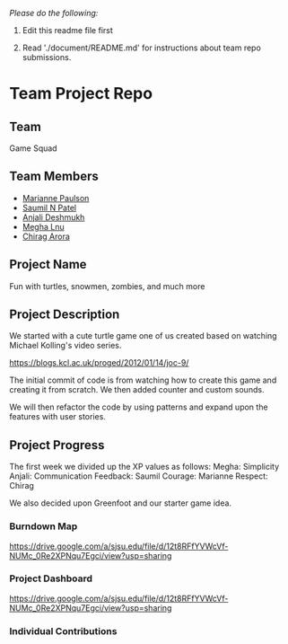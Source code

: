 
*Please do the following:*

1. Edit this readme file first

2. Read './document/README.md' for instructions about team repo submissions.


# Team Project Repo 

## Team

Game Squad

## Team Members

* [Marianne Paulson](https://github.com/mariannepaulson/cmpe202)
* [Saumil N Patel](https://github.com/xxx/cmpe202)
* [Anjali Deshmukh](https://github.com/xxx/cmpe202)
* [Megha Lnu](https://github.com/xxx/cmpe202)
* [Chirag Arora](https://github.com/xxx/cmpe202)

## Project Name

Fun with turtles, snowmen, zombies, and much more

## Project Description

We started with a cute turtle game one of us created based on watching Michael Kolling's video series.

https://blogs.kcl.ac.uk/proged/2012/01/14/joc-9/

The initial commit of code is from watching how to create this game and creating it from scratch. We then added counter and custom sounds. 

We will then refactor the code by using patterns and expand upon the features with user stories.

## Project Progress

The first week we divided up the XP values as follows:
Megha: Simplicity
Anjali: Communication
Feedback: Saumil
Courage: Marianne
Respect: Chirag

We also decided upon Greenfoot and our starter game idea.

### Burndown Map
https://drive.google.com/a/sjsu.edu/file/d/12t8RFfYVWcVf-NUMc_0Re2XPNqu7Egci/view?usp=sharing

### Project Dashboard
https://drive.google.com/a/sjsu.edu/file/d/12t8RFfYVWcVf-NUMc_0Re2XPNqu7Egci/view?usp=sharing

### Individual Contributions
